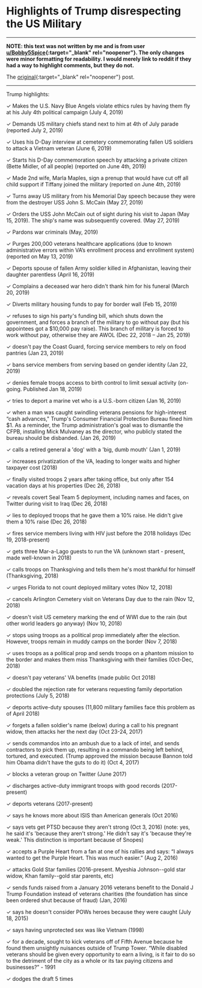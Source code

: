 # Highlights of Trump disrespecting the US Military

-------------------------------------------------------------------------------

**NOTE: this text was not written by me and is from user
[u/Bobby5Spice](https://old.reddit.com/user/Bobby5Spice){:target="_blank"
rel="noopener"}. The only changes were minor formatting for
readability.  I would merely link to reddit if they had a way to
highlight comments, but they do not.**

The
[original](https://old.reddit.com/r/NewsOfTheStupid/comments/w70z85/trump_wanted_to_give_himself_medal_of_honor_but/ihh6gfs/){:target="_blank"
rel="noopener"} post.

-------------------------------------------------------------------------------

Trump highlights:

✓ Makes the U.S. Navy Blue Angels violate ethics rules by having them fly at his July 4th political campaign (July 4, 2019)

✓ Demands US military chiefs stand next to him at 4th of July parade (reported July 2, 2019)

✓ Uses his D-Day interview at cemetery commemorating fallen US soldiers to attack a Vietnam veteran (June 6, 2019)

✓ Starts his D-Day commemoration speech by attacking a private citizen (Bette Midler, of all people) (reported on June 4th, 2019)

✓ Made 2nd wife, Marla Maples, sign a prenup that would have cut off all child support if Tiffany joined the military (reported on June 4th, 2019)

✓ Turns away US military from his Memorial Day speech because they were from the destroyer USS John S. McCain (May 27, 2019)

✓ Orders the USS John McCain out of sight during his visit to Japan (May 15, 2019). The ship's name was subsequently covered. (May 27, 2019)

✓ Pardons war criminals (May, 2019)

✓ Purges 200,000 veterans healthcare applications (due to known administrative errors within VA’s enrollment process and enrollment system) (reported on May 13, 2019)

✓ Deports spouse of fallen Army soldier killed in Afghanistan, leaving their daughter parentless (April 16, 2019)

✓ Complains a deceased war hero didn't thank him for his funeral (March 20, 2019)

✓ Diverts military housing funds to pay for border wall (Feb 15, 2019)

✓ refuses to sign his party's funding bill, which shuts down the government, and forces a branch of the military to go without pay (but his appointees got a $10,000 pay raise). This branch of military is forced to work without pay, otherwise they are AWOL (Dec 22, 2018 – Jan 25, 2019)

✓ doesn't pay the Coast Guard, forcing service members to rely on food pantries (Jan 23, 2019)

✓ bans service members from serving based on gender identity (Jan 22, 2019)

✓ denies female troops access to birth control to limit sexual activity (on-going. Published Jan 18, 2019)

✓ tries to deport a marine vet who is a U.S.-born citizen (Jan 16, 2019)

✓ when a man was caught swindling veterans pensions for high-interest “cash advances," Trump's Consumer Financial Protection Bureau fined him $1. As a reminder, the Trump administration's goal was to dismantle the CFPB, installing Mick Mulvaney as the director, who publicly stated the bureau should be disbanded. (Jan 26, 2019)

✓ calls a retired general a 'dog' with a 'big, dumb mouth' (Jan 1, 2019)

✓ increases privatization of the VA, leading to longer waits and higher taxpayer cost (2018)

✓ finally visited troops 2 years after taking office, but only after 154 vacation days at his properties (Dec 26, 2018)

✓ reveals covert Seal Team 5 deployment, including names and faces, on Twitter during visit to Iraq (Dec 26, 2018)

✓ lies to deployed troops that he gave them a 10% raise. He didn't give them a 10% raise (Dec 26, 2018)

✓ fires service members living with HIV just before the 2018 holidays (Dec 19, 2018-present)

✓ gets three Mar-a-Lago guests to run the VA (unknown start - present, made well-known in 2018)

✓ calls troops on Thanksgiving and tells them he's most thankful for himself (Thanksgiving, 2018)

✓ urges Florida to not count deployed military votes (Nov 12, 2018)

✓ cancels Arlington Cemetery visit on Veterans Day due to the rain (Nov 12, 2018)

✓ doesn't visit US cemetery marking the end of WWI due to the rain (but other world leaders go anyway) (Nov 10, 2018)

✓ stops using troops as a political prop immediately after the election. However, troops remain in muddy camps on the border (Nov 7, 2018)

✓ uses troops as a political prop and sends troops on a phantom mission to the border and makes them miss Thanksgiving with their families (Oct-Dec, 2018)

✓ doesn't pay veterans' VA benefits (made public Oct 2018)

✓ doubled the rejection rate for veterans requesting family deportation protections (July 5, 2018)

✓ deports active-duty spouses (11,800 military families face this problem as of April 2018)

✓ forgets a fallen soldier's name (below) during a call to his pregnant widow, then attacks her the next day (Oct 23-24, 2017)

✓ sends commandos into an ambush due to a lack of intel, and sends contractors to pick them up, resulting in a commando being left behind, tortured, and executed. (Trump approved the mission because Bannon told him Obama didn't have the guts to do it) (Oct 4, 2017)

✓ blocks a veteran group on Twitter (June 2017)

✓ discharges active-duty immigrant troops with good records (2017-present)

✓ deports veterans (2017-present)

✓ says he knows more about ISIS than American generals (Oct 2016)

✓ says vets get PTSD because they aren't strong (Oct 3, 2016) (note: yes, he said it's 'because they aren't strong.' He didn't say it's 'because they're weak.' This distinction is important because of Snopes)

✓ accepts a Purple Heart from a fan at one of his rallies and says: “I always wanted to get the Purple Heart. This was much easier.” (Aug 2, 2016)

✓ attacks Gold Star families (2016-present. Myeshia Johnson--gold star widow, Khan family--gold star parents, etc)

✓ sends funds raised from a January 2016 veterans benefit to the Donald J Trump Foundation instead of veterans charities (the foundation has since been ordered shut because of fraud) (Jan, 2016)

✓ says he doesn't consider POWs heroes because they were caught (July 18, 2015)

✓ says having unprotected sex was like Vietnam (1998)

✓ for a decade, sought to kick veterans off of Fifth Avenue because he found them unsightly nuisances outside of Trump Tower. “While disabled veterans should be given every opportunity to earn a living, is it fair to do so to the detriment of the city as a whole or its tax paying citizens and businesses?” - 1991

✓ dodges the draft 5 times
